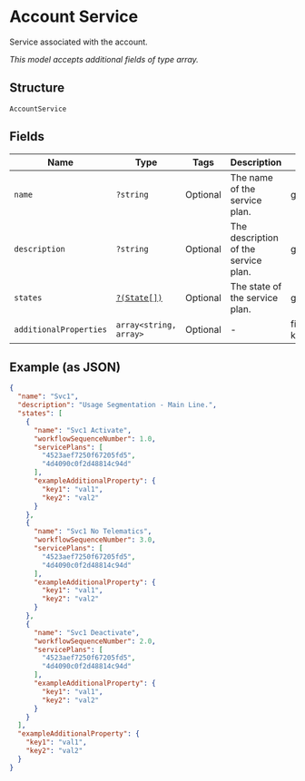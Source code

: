 
# Account Service

Service associated with the account.

*This model accepts additional fields of type array.*

## Structure

`AccountService`

## Fields

| Name | Type | Tags | Description | Getter | Setter |
|  --- | --- | --- | --- | --- | --- |
| `name` | `?string` | Optional | The name of the service plan. | getName(): ?string | setName(?string name): void |
| `description` | `?string` | Optional | The description of the service plan. | getDescription(): ?string | setDescription(?string description): void |
| `states` | [`?(State[])`](../../doc/models/state.md) | Optional | The state of the service plan. | getStates(): ?array | setStates(?array states): void |
| `additionalProperties` | `array<string, array>` | Optional | - | findAdditionalProperty(string key): array | additionalProperty(string key, array value): void |

## Example (as JSON)

```json
{
  "name": "Svc1",
  "description": "Usage Segmentation - Main Line.",
  "states": [
    {
      "name": "Svc1 Activate",
      "workflowSequenceNumber": 1.0,
      "servicePlans": [
        "4523aef7250f67205fd5",
        "4d4090c0f2d48814c94d"
      ],
      "exampleAdditionalProperty": {
        "key1": "val1",
        "key2": "val2"
      }
    },
    {
      "name": "Svc1 No Telematics",
      "workflowSequenceNumber": 3.0,
      "servicePlans": [
        "4523aef7250f67205fd5",
        "4d4090c0f2d48814c94d"
      ],
      "exampleAdditionalProperty": {
        "key1": "val1",
        "key2": "val2"
      }
    },
    {
      "name": "Svc1 Deactivate",
      "workflowSequenceNumber": 2.0,
      "servicePlans": [
        "4523aef7250f67205fd5",
        "4d4090c0f2d48814c94d"
      ],
      "exampleAdditionalProperty": {
        "key1": "val1",
        "key2": "val2"
      }
    }
  ],
  "exampleAdditionalProperty": {
    "key1": "val1",
    "key2": "val2"
  }
}
```

